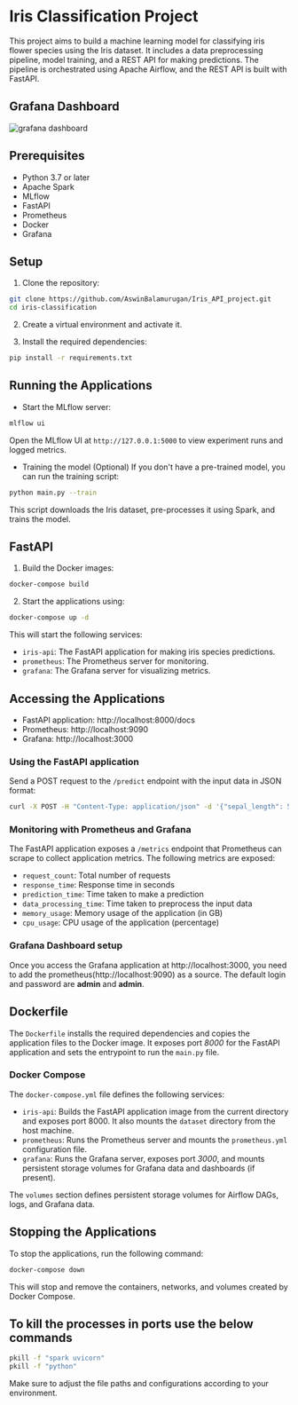# Iris Classification Project

This project aims to build a machine learning model for classifying iris flower species using the Iris dataset. It includes a data preprocessing pipeline, model training, and a REST API for making predictions. The pipeline is orchestrated using Apache Airflow, and the REST API is built with FastAPI.

## Grafana Dashboard
![grafana dashboard](https://github.com/AswinBalamurugan/Iris_API_project/blob/main/imgs/grafana.png)

## Prerequisites

- Python 3.7 or later
- Apache Spark
- MLflow
- FastAPI
- Prometheus
- Docker
- Grafana

## Setup

1. Clone the repository:

```bash
git clone https://github.com/AswinBalamurugan/Iris_API_project.git
cd iris-classification
```

2. Create a virtual environment and activate it.

3. Install the required dependencies:

```bash
pip install -r requirements.txt
```

## Running the Applications
- Start the MLflow server:

```bash
mlflow ui
```
Open the MLflow UI at `http://127.0.0.1:5000` to view experiment runs and logged metrics.

- Training the model (Optional)
If you don't have a pre-trained model, you can run the training script:

```bash
python main.py --train
```
This script downloads the Iris dataset, pre-processes it using Spark, and trains the model.

## FastAPI

1. Build the Docker images:

```bash
docker-compose build
```

2. Start the applications using:

```bash
docker-compose up -d
```

This will start the following services:

- `iris-api`: The FastAPI application for making iris species predictions.
- `prometheus`: The Prometheus server for monitoring.
- `grafana`: The Grafana server for visualizing metrics.

## Accessing the Applications

- FastAPI application: http://localhost:8000/docs
- Prometheus: http://localhost:9090
- Grafana: http://localhost:3000

### Using the FastAPI application
Send a POST request to the `/predict` endpoint with the input data in JSON format:

```bash
curl -X POST -H "Content-Type: application/json" -d '{"sepal_length": 5.1, "sepal_width": 3.5, "petal_length": 1.4, "petal_width": 0.2}' http://127.0.0.1:8000/predict
```

### Monitoring with Prometheus and Grafana
The FastAPI application exposes a `/metrics` endpoint that Prometheus can scrape to collect application metrics. 
The following metrics are exposed:

- `request_count`: Total number of requests
- `response_time`: Response time in seconds
- `prediction_time`: Time taken to make a prediction
- `data_processing_time`: Time taken to preprocess the input data
- `memory_usage`: Memory usage of the application (in GB)
- `cpu_usage`: CPU usage of the application (percentage)

### Grafana Dashboard setup
Once you access the Grafana application at http://localhost:3000, you need to add the prometheus(http://localhost:9090) as a source. 
The default login and password are **admin** and **admin**.

## Dockerfile
The `Dockerfile` installs the required dependencies and copies the application files to the Docker image. It exposes port *8000* for the FastAPI application and sets the entrypoint to run the `main.py` file.
### Docker Compose
The `docker-compose.yml` file defines the following services:

- `iris-api`: Builds the FastAPI application image from the current directory and exposes port 8000. It also mounts the `dataset` directory from the host machine.
- `prometheus`: Runs the Prometheus server and mounts the `prometheus.yml` configuration file.
- `grafana`: Runs the Grafana server, exposes port *3000*, and mounts persistent storage volumes for Grafana data and dashboards (if present).

The `volumes` section defines persistent storage volumes for Airflow DAGs, logs, and Grafana data.

## Stopping the Applications
To stop the applications, run the following command:
```bash 
docker-compose down 
```
This will stop and remove the containers, networks, and volumes created by Docker Compose.


## To kill the processes in ports use the below commands

```bash
pkill -f "spark uvicorn"
pkill -f "python"
```
Make sure to adjust the file paths and configurations according to your environment.

